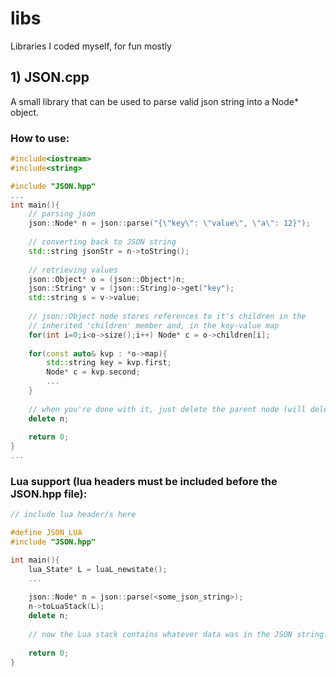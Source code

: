 # libs
Libraries I coded myself, for fun mostly

## 1) JSON.cpp
A small library that can be used to parse valid json string into a Node* object. 

### How to use:
```C++
#include<iostream>
#include<string>

#include "JSON.hpp"  
...
int main(){
	// parsing json
	json::Node* n = json::parse("{\"key\": \"value\", \"a\": 12}");
	
	// converting back to JSON string
	std::string jsonStr = n->toString();
	
	// retrieving values
	json::Object* o = (json::Object*)n;
	json::String* v = (json::String)o->get("key");
	std::string s = v->value;
	
	// json::Object node stores references to it's children in the
	// inherited 'children' member and, in the key-value map
	for(int i=0;i<o->size();i++) Node* c = o->children[i];
	
	for(const auto& kvp : *o->map){
		std::string key = kvp.first;
		Node* c = kvp.second;
		...
	}
	
	// when you're done with it, just delete the parent node (will delete all it's children recursively).
	delete n;
	
	return 0;
}
...
```

### Lua support (lua headers must be included before the JSON.hpp file):
```C++
// include lua header/s here

#define JSON_LUA
#include "JSON.hpp"

int main(){
	lua_State* L = luaL_newstate();
	...
	
	json::Node* n = json::parse(<some_json_string>);
	n->toLuaStack(L);
	delete n;
	
	// now the Lua stack contains whatever data was in the JSON string.
	
	return 0;
}
```

